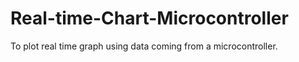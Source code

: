 # Real-time-Chart-Microcontroller
To plot real time graph using data coming from a microcontroller.
